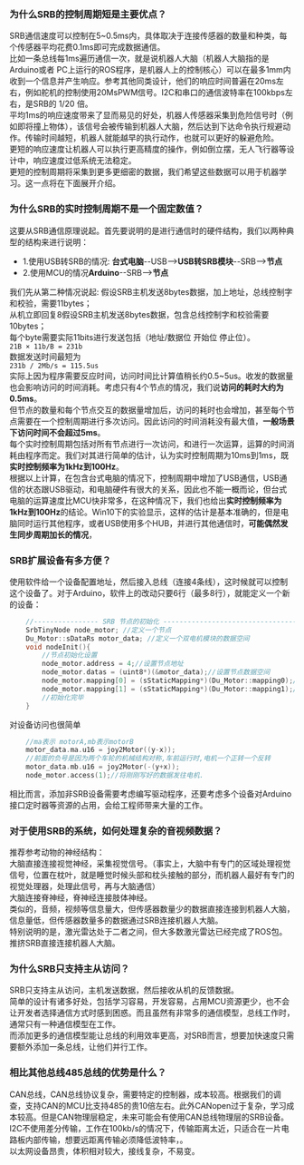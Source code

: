 ### 为什么SRB的控制周期短是主要优点？
SRB通信速度可以控制在5~0.5ms内，具体取决于连接传感器的数量和种类，每个传感器平均花费0.1ms即可完成数据通信。</br>
比如一条总线每1ms遍历通信一次，就是说机器人大脑（机器人大脑指的是Arduino或者 PC上运行的ROS程序，是机器人上的控制核心）可以在最多1mm内收到一个信息并产生响应。参考其他同类设计，他们的响应时间普遍在20ms左右，例如舵机的控制使用20MsPWM信号。I2C和串口的通信波特率在100kbps左右，是SRB的 1/20 倍。</br>
平均1ms的响应速度带来了显而易见的好处，机器人传感器采集到危险信号时（例如即将撞上物体），该信号会被传输到机器人大脑，然后达到下达命令执行规避动作。传输时间越短，机器人就能越早的执行动作，也就可以更好的躲避危险。</br>
更短的响应速度让机器人可以执行更高精度的操作，例如倒立摆，无人飞行器等设计中，响应速度过低系统无法稳定。</br>
更短的控制周期将采集到更多更细密的数据，我们希望这些数据可以用于机器学习。这一点将在下面展开介绍。</br>

### 为什么SRB的实时控制周期不是一个固定数值？
这要从SRB通信原理说起。首先要说明的是进行通信时的硬件结构，我们以两种典型的结构来进行说明：
* 1.使用USB转SRB的情况: **台式电脑**--USB-->**USB转SRB模块**--SRB-->**节点**
* 2.使用MCU的情况**Arduino**--SRB-->**节点**

我们先从第二种情况说起:
假设SRB主机发送8bytes数据，加上地址，总线控制字和校验，需要11bytes；</br>
从机立即回复8假设SRB主机发送8bytes数据，包含总线控制字和校验需要10bytes；</br>
每个byte需要实际11bits进行发送包括（地址/数据位  开始位  停止位）。</br>
```21B × 11b/B = 231b ```</br>
数据发送时间最短为</br>
```231b / 2Mb/s = 115.5us```</br>
实际上因为程序需要反应时间，访问时间比计算值稍长约0.5~5us。收发的数据量也会影响访问的时间消耗。考虑只有4个节点的情况，我们说**访问的耗时大约为0.5ms**。</br>
但节点的数量和每个节点交互的数据量增加后，访问的耗时也会增加，甚至每个节点需要在一个控制周期进行多次访问。因此访问的时间消耗没有最大值，**一般场景下访问时间不会超过5ms**。</br>
每个实时控制周期包括对所有节点进行一次访问，和进行一次运算，运算的时间消耗由程序而定。我们对其进行简单的估计，认为实时控制周期为10ms到1ms，既**实时控制频率为1kHz到100Hz**。</br>
根据以上计算，在包含台式电脑的情况下，控制周期中增加了USB通信，USB通信的状态跟USB驱动，和电脑硬件有很大的关系，因此也不能一概而论，但台式电脑的运算速度比MCU快非常多，在这种情况下，我们也给出**实时控制频率为1kHz到100Hz**的结论。Win10下的实验显示，这样的估计是基本准确的，但是电脑同时运行其他程序，或者USB使用多个HUB，并进行其他通信时，**可能偶然发生同步周期加长的情况**，


### SRB扩展设备有多方便？
使用软件给一个设备配置地址，然后接入总线（连接4条线），这时候就可以控制这个设备了。对于Arduino，软件上的改动只要6行（最多8行），就能定义一个新的设备：</br>
```c++
	//---------------- SRB 节点的初始化 ---------------------------------
	SrbTinyNode node_motor; //定义一个节点
	Du_Motor::sDataRs motor_data; //定义一个双电机模块的数据空间
	void nodeInit(){
	    //节点初始化设置
	    node_motor.address = 4;//设置节点地址
	    node_motor.datas = (uint8*)(&motor_data);//设置节点数据空间
	    node_motor.mapping[0] = (sStaticMapping*)(Du_Motor::mapping0);//设置节点访问映射表
	    node_motor.mapping[1] = (sStaticMapping*)(Du_Motor::mapping1);//设置节点访问映射表
	    //初始化完毕
	}
```
对设备访问也很简单</br>
```c++
	//ma表示 motorA,mb表示motorB
	motor_data.ma.u16 = joy2Motor((y-x));
	//前面的负号是因为两个车轮的机械结构对称,车前运行时,电机一个正转一个反转
	motor_data.mb.u16 = joy2Motor(-(y+x));
	node_motor.access(1);//将刚刚写好的数据发往电机.
```
相比而言，添加非SRB设备需要考虑编写驱动程序，还要考虑多个设备对Arduino接口定时器等资源的占用，会给工程师带来大量的工作。</br>

### 对于使用SRB的系统，如何处理复杂的音视频数据？
推荐参考动物的神经结构：</br>
大脑直接连接视觉神经，采集视觉信号。（事实上，大脑中有专门的区域处理视觉信号，位置在枕叶，就是睡觉时候头部和枕头接触的部分，而机器人最好有专门的视觉处理器，处理此信号，再与大脑通信）</br>
大脑连接脊神经，脊神经连接肢体神经。</br>
类似的，音频，视频等信息量大，但传感器数量少的数据直接连接到机器人大脑，信息量低，但传感器数量多的数据通过SRB连接机器人大脑。</br>
特别说明的是，激光雷达处于二者之间，但大多数激光雷达已经完成了ROS包。推挤SRB直接连接机器人大脑。</br>

### 为什么SRB只支持主从访问？
SRB只支持主从访问，主机发送数据，然后接收从机的反馈数据。</br>
简单的设计有诸多好处，包括学习容易，开发容易，占用MCU资源更少，也不会让开发者选择通信方式时感到困惑。而且虽然有非常多的通信模型，总线工作时，通常只有一种通信模型在工作。</br>
而添加更多的通信模型能让总线的利用效率更高，对SRB而言，想要加快速度只需要额外添加一条总线，让他们并行工作。</br>

### 相比其他总线485总线的优势是什么？
CAN总线，CAN总线协议复杂，需要特定的控制器，成本较高。根据我们的调查，支持CAN的MCU比支持485的贵10倍左右。此外CANopen过于复杂，学习成本较高。但是CAN物理层稳定，未来可能会有使用CAN总线物理层的SRB设备。</br>
I2C不使用差分传输，工作在100kb/s的情况下，传输距离太近，只适合在一片电路板内部传输，想要远距离传输必须降低波特率，。</br>
以太网设备昂贵，体积相对较大，接线复杂，不易变。</br>
